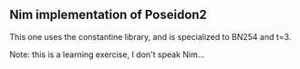 
Nim implementation of Poseidon2
-------------------------------

This one uses the constantine library, and is specialized to BN254 and t=3.

Note: this is a learning exercise, I don't speak Nim...

